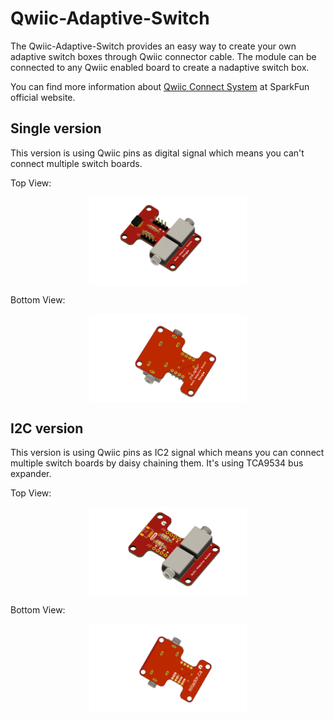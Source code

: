 # Qwiic-Adaptive-Switch

The Qwiic-Adaptive-Switch provides an easy way to create your own adaptive switch boxes through Qwiic connector cable. The module can be connected to any Qwiic enabled board to create a nadaptive switch box.

You can find more information about <a href="https://www.sparkfun.com/qwiic">Qwiic Connect System</a> at SparkFun official website.

## Single version 

This version is using Qwiic pins as digital signal which means you can't connect multiple switch boards.

Top View:
<p align="center">
<img align="center" src="https://raw.githubusercontent.com/milador/Qwiic-Adaptive-Switch/main/Resources/Qwiic_Adaptive_Switch_Single_Top.png" width="50%" height="50%" alt="Qwiic Adaptive Switch Single Top"/>
</p>


Bottom View:
<p align="center">
<img align="center" src="https://raw.githubusercontent.com/milador/Qwiic-Adaptive-Switch/main/Resources/Qwiic_Adaptive_Switch_Single_Bottom.png" width="50%" height="50%" alt="Qwiic Adaptive Switch Single Bottom"/>
</p>


## I2C version 

This version is using Qwiic pins as IC2 signal which means you can connect multiple switch boards by daisy chaining them. It's using TCA9534 bus expander.

Top View:
<p align="center">
<img align="center" src="https://raw.githubusercontent.com/milador/Qwiic-Adaptive-Switch/main/Resources/Qwiic_Adaptive_Switch_Top.png" width="50%" height="50%" alt="Qwiic Adaptive Switch Top"/>
</p>


Bottom View:
<p align="center">
<img align="center" src="https://raw.githubusercontent.com/milador/Qwiic-Adaptive-Switch/main/Resources/Qwiic_Adaptive_Switch_Bottom.png" width="50%" height="50%" alt="Qwiic Adaptive Switch Bottom"/>
</p>
